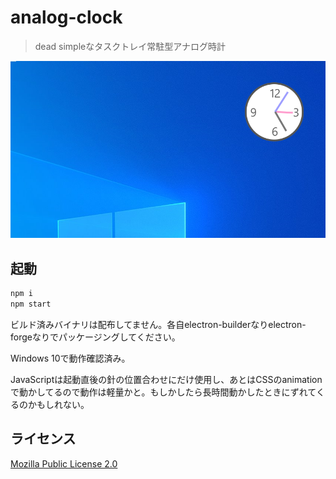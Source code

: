 # analog-clock

> dead simpleなタスクトレイ常駐型アナログ時計

![スクリーンショット](screenshot.png)

## 起動

```bash
npm i
npm start
```

ビルド済みバイナリは配布してません。各自electron-builderなりelectron-forgeなりでパッケージングしてください。

Windows 10で動作確認済み。

JavaScriptは起動直後の針の位置合わせにだけ使用し、あとはCSSのanimationで動かしてるので動作は軽量かと。もしかしたら長時間動かしたときにずれてくるのかもしれない。

## ライセンス

[Mozilla Public License 2.0](LICENSE)
